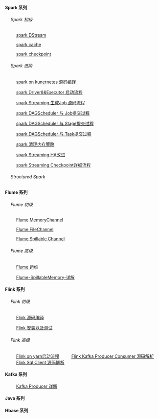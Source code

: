 #### Spark 系列
###### &emsp; Spark 初级
&emsp; &emsp; [spark DStream](https://github.com/y0908105023/wiki/wiki/spark-dstream)

&emsp; &emsp; [spark cache](https://github.com/y0908105023/wiki/wiki/spark-Cache-%E6%8C%81%E4%B9%85%E5%8C%96%E8%AF%A6%E8%A7%A3)

&emsp; &emsp; [spark checkpoint](https://github.com/y0908105023/wiki/wiki/spark-checkpoint-%E8%AF%A6%E8%A7%A3)

###### &emsp; Spark 进阶
&emsp; &emsp; [spark on kunernetes 源码编译](https://github.com/y0908105023/wiki/wiki/spark-on-kunernetes-%E6%BA%90%E7%A0%81%E7%BC%96%E8%AF%91)

&emsp; &emsp; [spark Driver&&Executor 启动流程](https://github.com/y0908105023/wiki/wiki/spark-executor-start)

&emsp; &emsp; [spark Streaming 生成Job 源码流程](https://github.com/y0908105023/wiki/wiki/spark-streaming-%E7%94%9F%E6%88%90Job-%E6%BA%90%E7%A0%81%E6%B5%81%E7%A8%8B)

&emsp; &emsp; [spark DAGScheduler 与 Job提交过程](https://github.com/y0908105023/wiki/wiki/spark-DAGScheduler-%E4%B8%8E-Job%E6%8F%90%E4%BA%A4%E8%BF%87%E7%A8%8B)

&emsp; &emsp; [spark DAGScheduler 与 Stage提交过程](https://github.com/y0908105023/wiki/wiki/spark-DAGScheduler-%E4%B8%8E-Stage%E6%8F%90%E4%BA%A4%E8%BF%87%E7%A8%8B)

&emsp; &emsp; [spark DAGScheduler 与 Task提交过程](https://github.com/y0908105023/wiki/wiki/spark-DAGScheduler-%E4%B8%8ETask-%E7%9A%84%E6%8F%90%E4%BA%A4)

&emsp; &emsp; [spark 清理内存策略](https://github.com/y0908105023/wiki/wiki/spark-%E5%A6%82%E4%BD%95%E6%B8%85%E7%90%86%E8%BF%87%E6%9C%9F%E7%9A%84RDD)

&emsp; &emsp; [spark Streaming HA改进](https://github.com/y0908105023/wiki/wiki/Spark-Streaming-HA-%E6%94%B9%E8%BF%9B)

&emsp; &emsp; [spark Streaming Checkpoint详细流程](https://github.com/y0908105023/wiki/wiki/spark-streaming-checkpoint%E6%B5%81%E7%A8%8B%E8%AF%A6%E8%A7%A3)

###### &emsp; Structured Spark 

#### Flume 系列

###### &emsp; Flume 初级
&emsp; &emsp; [Flume MemoryChannel](https://github.com/y0908105023/wiki/wiki/Flume-MemoryChannel)

&emsp; &emsp; [Flume FileChannel](https://github.com/y0908105023/wiki/wiki/Flume-FileChannel)

&emsp; &emsp; [Flume Spillable Channel](https://github.com/y0908105023/wiki/wiki/Flume-Spillable-Channel)

###### &emsp; Flume 高级

&emsp; &emsp; [Flume 运维](https://github.com/y0908105023/wiki/wiki/Flume-运维)

&emsp; &emsp; [Flume-SpillableMemory-详解](https://github.com/y0908105023/wiki/wiki/Flume-SpillableMemory-%E8%AF%A6%E8%A7%A3)

#### Flink 系列
###### &emsp; Flink 初级
&emsp; &emsp; [Flink 源码编译](https://github.com/y0908105023/wiki/wiki/Flink-%E6%BA%90%E7%A0%81%E7%BC%96%E8%AF%91)

&emsp; &emsp; [Flink 安装以及测试](https://github.com/y0908105023/wiki/wiki/Flink-%E5%AE%89%E8%A3%85%E4%BB%A5%E5%8F%8A%E6%B5%8B%E8%AF%95)

###### &emsp; Flink 高级
&emsp; &emsp; [Flink on yarn启动流程](https://github.com/y0908105023/wiki/wiki/Flink-on-yarn-%E5%90%AF%E5%8A%A8%E6%B5%81%E7%A8%8B)
&emsp; &emsp; [Flink Kafka Producer Consumer 源码解析](https://github.com/y0908105023/wiki/wiki/Flink-Kafka-Producer-Consumer-%E6%BA%90%E7%A0%81%E8%A7%A3%E6%9E%90)
&emsp; &emsp; [Flink Sql Client 源码解析](https://github.com/y0908105023/wiki/wiki/Flink-Sql-Client-%E6%BA%90%E7%A0%81%E8%A7%A3%E6%9E%90)

#### Kafka 系列
&emsp; &emsp; [Kafka Producer 详解](https://github.com/y0908105023/wiki/wiki/Kafka-Producer-%E8%AF%A6%E7%BB%86%E6%B5%81%E7%A8%8B)

#### Java 系列


#### Hbase 系列

